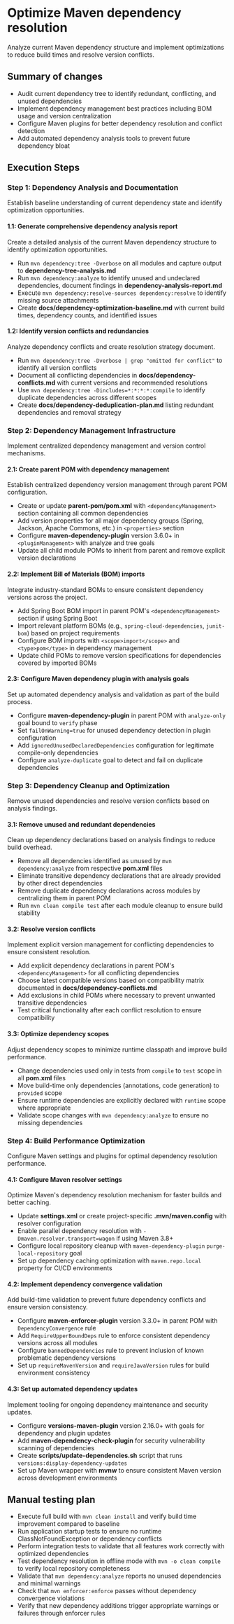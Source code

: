 # Optimize Maven dependency resolution
Analyze current Maven dependency structure and implement optimizations to reduce build times and resolve version conflicts.

## Summary of changes
- Audit current dependency tree to identify redundant, conflicting, and unused dependencies
- Implement dependency management best practices including BOM usage and version centralization
- Configure Maven plugins for better dependency resolution and conflict detection
- Add automated dependency analysis tools to prevent future dependency bloat

## Execution Steps

### Step 1: Dependency Analysis and Documentation
Establish baseline understanding of current dependency state and identify optimization opportunities.

#### 1.1: Generate comprehensive dependency analysis report
Create a detailed analysis of the current Maven dependency structure to identify optimization opportunities.
- Run `mvn dependency:tree -Dverbose` on all modules and capture output to **dependency-tree-analysis.md**
- Run `mvn dependency:analyze` to identify unused and undeclared dependencies, document findings in **dependency-analysis-report.md**
- Execute `mvn dependency:resolve-sources dependency:resolve` to identify missing source attachments
- Create **docs/dependency-optimization-baseline.md** with current build times, dependency counts, and identified issues

#### 1.2: Identify version conflicts and redundancies
Analyze dependency conflicts and create resolution strategy document.
- Run `mvn dependency:tree -Dverbose | grep "omitted for conflict"` to identify all version conflicts
- Document all conflicting dependencies in **docs/dependency-conflicts.md** with current versions and recommended resolutions
- Use `mvn dependency:tree -Dincludes=*:*:*:*:compile` to identify duplicate dependencies across different scopes
- Create **docs/dependency-deduplication-plan.md** listing redundant dependencies and removal strategy

### Step 2: Dependency Management Infrastructure
Implement centralized dependency management and version control mechanisms.

#### 2.1: Create parent POM with dependency management
Establish centralized dependency version management through parent POM configuration.
- Create or update **parent-pom/pom.xml** with `<dependencyManagement>` section containing all common dependencies
- Add version properties for all major dependency groups (Spring, Jackson, Apache Commons, etc.) in `<properties>` section
- Configure **maven-dependency-plugin** version 3.6.0+ in `<pluginManagement>` with analyze and tree goals
- Update all child module POMs to inherit from parent and remove explicit version declarations

#### 2.2: Implement Bill of Materials (BOM) imports
Integrate industry-standard BOMs to ensure consistent dependency versions across the project.
- Add Spring Boot BOM import in parent POM's `<dependencyManagement>` section if using Spring Boot
- Import relevant platform BOMs (e.g., `spring-cloud-dependencies`, `junit-bom`) based on project requirements
- Configure BOM imports with `<scope>import</scope>` and `<type>pom</type>` in dependency management
- Update child POMs to remove version specifications for dependencies covered by imported BOMs

#### 2.3: Configure Maven dependency plugin with analysis goals
Set up automated dependency analysis and validation as part of the build process.
- Configure **maven-dependency-plugin** in parent POM with `analyze-only` goal bound to `verify` phase
- Set `failOnWarning=true` for unused dependency detection in plugin configuration
- Add `ignoredUnusedDeclaredDependencies` configuration for legitimate compile-only dependencies
- Configure `analyze-duplicate` goal to detect and fail on duplicate dependencies

### Step 3: Dependency Cleanup and Optimization
Remove unused dependencies and resolve version conflicts based on analysis findings.

#### 3.1: Remove unused and redundant dependencies
Clean up dependency declarations based on analysis findings to reduce build overhead.
- Remove all dependencies identified as unused by `mvn dependency:analyze` from respective **pom.xml** files
- Eliminate transitive dependency declarations that are already provided by other direct dependencies
- Remove duplicate dependency declarations across modules by centralizing them in parent POM
- Run `mvn clean compile test` after each module cleanup to ensure build stability

#### 3.2: Resolve version conflicts
Implement explicit version management for conflicting dependencies to ensure consistent resolution.
- Add explicit dependency declarations in parent POM's `<dependencyManagement>` for all conflicting dependencies
- Choose latest compatible versions based on compatibility matrix documented in **docs/dependency-conflicts.md**
- Add exclusions in child POMs where necessary to prevent unwanted transitive dependencies
- Test critical functionality after each conflict resolution to ensure compatibility

#### 3.3: Optimize dependency scopes
Adjust dependency scopes to minimize runtime classpath and improve build performance.
- Change dependencies used only in tests from `compile` to `test` scope in all **pom.xml** files
- Move build-time only dependencies (annotations, code generation) to `provided` scope
- Ensure runtime dependencies are explicitly declared with `runtime` scope where appropriate
- Validate scope changes with `mvn dependency:analyze` to ensure no missing dependencies

### Step 4: Build Performance Optimization
Configure Maven settings and plugins for optimal dependency resolution performance.

#### 4.1: Configure Maven resolver settings
Optimize Maven's dependency resolution mechanism for faster builds and better caching.
- Update **settings.xml** or create project-specific **.mvn/maven.config** with resolver configuration
- Enable parallel dependency resolution with `-Dmaven.resolver.transport=wagon` if using Maven 3.8+
- Configure local repository cleanup with `maven-dependency-plugin` `purge-local-repository` goal
- Set up dependency caching optimization with `maven.repo.local` property for CI/CD environments

#### 4.2: Implement dependency convergence validation
Add build-time validation to prevent future dependency conflicts and ensure version consistency.
- Configure **maven-enforcer-plugin** version 3.3.0+ in parent POM with `DependencyConvergence` rule
- Add `RequireUpperBoundDeps` rule to enforce consistent dependency versions across all modules
- Configure `bannedDependencies` rule to prevent inclusion of known problematic dependency versions
- Set up `requireMavenVersion` and `requireJavaVersion` rules for build environment consistency

#### 4.3: Set up automated dependency updates
Implement tooling for ongoing dependency maintenance and security updates.
- Configure **versions-maven-plugin** version 2.16.0+ with goals for dependency and plugin updates
- Add **maven-dependency-check-plugin** for security vulnerability scanning of dependencies
- Create **scripts/update-dependencies.sh** script that runs `versions:display-dependency-updates`
- Set up Maven wrapper with **mvnw** to ensure consistent Maven version across development environments

## Manual testing plan
- Execute full build with `mvn clean install` and verify build time improvement compared to baseline
- Run application startup tests to ensure no runtime ClassNotFoundException or dependency conflicts
- Perform integration tests to validate that all features work correctly with optimized dependencies
- Test dependency resolution in offline mode with `mvn -o clean compile` to verify local repository completeness
- Validate that `mvn dependency:analyze` reports no unused dependencies and minimal warnings
- Check that `mvn enforcer:enforce` passes without dependency convergence violations
- Verify that new dependency additions trigger appropriate warnings or failures through enforcer rules
